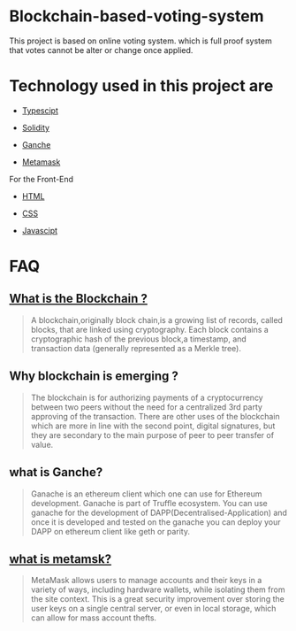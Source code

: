 # Blockchain-based-voting-system

This project is based on online voting system.
which is full proof system that votes cannot be alter or change once applied.

# Technology used in this project are
 
 * [Typescipt](https://www.tutorialspoint.com/typescript/index.html)
 
 * [Solidity](https://solidity.readthedocs.io/en/v0.6.8/)
 
 * [Ganche](https://www.trufflesuite.com/ganache)
 
 * [Metamask](https://metamask.io/)
 
 
For the Front-End

 * [HTML](https://www.w3schools.com/html/)
 
 * [CSS](https://www.w3schools.com/css/)
 
 * [Javascipt](https://www.w3schools.com/js/)
 
# FAQ 


## [What is the Blockchain ?](https://en.wikipedia.org/wiki/Blockchain)
> A blockchain,originally block chain,is a growing list of records, called blocks, that are linked using cryptography.
>Each block contains a cryptographic hash of the previous block,a timestamp, and transaction data (generally represented as a Merkle tree).


##  Why blockchain is emerging ? 
>The blockchain is for authorizing payments of a cryptocurrency between two peers without the need for a centralized 3rd party approving of the transaction. There are other uses of the blockchain which are more in line with the second point, digital signatures, but they are secondary to the main purpose of peer to peer transfer of value.

## what is Ganche?
>Ganache is an ethereum client which one can use for Ethereum development. Ganache is part of Truffle ecosystem. You can use ganache for the development of DAPP(Decentralised-Application) and once it is developed and tested on the ganache you can deploy your DAPP on ethereum client like geth or parity.

## [what is metamsk?](https://medium.com/@seanschoi/what-is-metamask-really-what-is-it-7bc1bf48c75)
>MetaMask allows users to manage accounts and their keys in a variety of ways, including hardware wallets, while isolating them from the site context. This is a great security improvement over storing the user keys on a single central server, or even in local storage, which can allow for mass account thefts.
